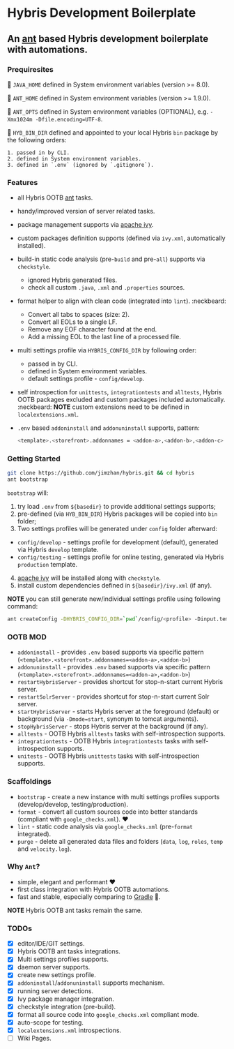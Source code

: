 # Hybris Development Boilerplate

## An [ant](http://ant.apache.org/) based Hybris development boilerplate with automations.

### Prequiresites

  :small_blue_diamond: `JAVA_HOME` defined in System environment variables (version >= 8.0).
  
  :small_blue_diamond: `ANT_HOME` defined in System environment variables (version >= 1.9.0).
  
  :small_blue_diamond: `ANT_OPTS` defined in System environment variables (OPTIONAL), e.g. `-Xmx1024m -Dfile.encoding=UTF-8`.
  
  :small_blue_diamond: `HYB_BIN_DIR` defined and appointed to your local Hybris `bin` package by the following orders:
    
    1. passed in by CLI.
    2. defined in System environment variables. 
    3. defined in `.env` (ignored by `.gitignore`).

### Features

  - all Hybris OOTB [ant](http://ant.apache.org/) tasks.
  - handy/improved version of server related tasks. 
  - package management supports via [apache ivy](http://ant.apache.org/ivy/).
  - custom packages definition supports (defined via `ivy.xml`, automatically installed).
  - build-in static code analysis (pre-`build` and pre-`all`) supports via `checkstyle`.
    - ignored Hybris generated files.
    - check all custom `.java`, `.xml` and `.properties` sources.
  - format helper to align with clean code (integrated into `lint`). :neckbeard:
    * Convert all tabs to spaces (size: 2).
    * Convert all EOLs to a single LF.
    * Remove any EOF character found at the end.
    * Add a missing EOL to the last line of a processed file.
  - multi settings profile via `HYBRIS_CONFIG_DIR` by following order:
    * passed in by CLI.
    * defined in System environment variables.
    * default settings profile - `config/develop`.
  - self introspection for `unittests`, `integrationtests` and `alltests`, Hybris OOTB packages excluded and custom packages included automatically. :neckbeard: **NOTE** custom extensions need to be defined in `localextensions.xml`.
  - `.env` based `addoninstall` and `addonuninstall` supports, pattern: 

    ```bash 
    <template>.<storefront>.addonnames = <addon-a>,<addon-b>,<addon-c>
    ```

### Getting Started

  ```bash
  git clone https://github.com/jimzhan/hybris.git && cd hybris
  ant bootstrap
  ```

`bootstrap` will:

1. try load `.env` from `${basedir}` to provide additional settings supports;
2. pre-defined (via `HYB_BIN_DIR`) Hybris packages will be copied into `bin` folder;
3. Two settings profiles will be generated under `config` folder afterward:

* `config/develop` - settings profile for development (default), generated via Hybris `develop` template.
* `config/testing` - settings profile for online testing, generated via Hybris `production` template.

4. [apache ivy](http://ant.apache.org/ivy/) will be installed along with `checkstyle`.
5. install custom dependencies defined in `${basedir}/ivy.xml` (if any).


**NOTE** you can still generate new/individual settings profile using following command:

  ```bash
  ant createConfig -DHYBRIS_CONFIG_DIR=`pwd`/config/<profile> -Dinput.template=<develop|production>
  ```

### OOTB MOD

- `addoninstall` - provides `.env` based supports via specific pattern (`<template>.<storefront>.addonnames=<addon-a>,<addon-b>`)
- `addonuninstall` - provides `.env` based supports via specific pattern (`<template>.<storefront>.addonnames=<addon-a>,<addon-b>`)
- `restartHybrisServer` - provides shortcut for stop-n-start current Hybris server.
- `restartSolrServer` - provides shortcut for stop-n-start current Solr server.
- `startHybrisServer` - starts Hybris server at the foreground (default) or background (via `-Dmode=start`, synonym to tomcat arguments).
- `stopHybrisServer` - stops Hybris server at the background (if any).
- `alltests` - OOTB Hybris `alltests` tasks with self-introspection supports.
- `integrationtests` - OOTB Hybris `integrationtests` tasks with self-introspection supports.
- `unitests` - OOTB Hybris `unittests` tasks with self-introspection supports.
  

### Scaffoldings 

- `bootstrap` - create a new instance with multi settings profiles supports (develop/develop, testing/production).
- `format` - convert all custom sources code into better standards (compliant with `google_checks.xml`). :heart:
- `lint` - static code analysis via `google_checks.xml` (pre-`format` integrated).
- `purge` - delete all generated data files and folders (`data`, `log`, `roles`, `temp` and `velocity.log`).


### Why `Ant`?

- simple, elegant and performant :heart:
- first class integration with Hybris OOTB automations.
- fast and stable, especially comparing to [Gradle](https://gradle.org/) :shit:.

**NOTE** Hybris OOTB ant tasks remain the same.


### TODOs
- [x] editor/IDE/GIT settings.
- [x] Hybris OOTB ant tasks integrations.
- [x] Multi settings profiles supports.
- [x] daemon server supports.
- [x] create new settings profile.
- [x] `addoninstall`/`addonuninstall` supports mechanism.
- [x] running server detections.
- [x] Ivy package manager integration.
- [x] checkstyle integration (pre-build).
- [x] format all source code into `google_checks.xml` compliant mode.
- [x] auto-scope for testing.
- [x] `localextensions.xml` introspections.
- [ ] Wiki Pages.